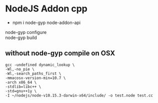 # NodeJS Addon cpp

* npm i node-gyp node-addon-api

node-gyp configure  
node-gyp build  

## without node-gyp compile on OSX
```
gcc -undefined dynamic_lookup \
-Wl,-no_pie \
-Wl,-search_paths_first \
-mmacosx-version-min=10.7 \
-arch x86_64 \
-stdlib=libc++ \
-std=gnu++1y \
-I ~/nodejs/node-v10.15.3-darwin-x64/include/ -o test.node test.cc
```

